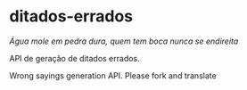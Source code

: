 # ditados-errados
*Água mole em pedra dura, quem tem boca nunca se endireita*

API de geração de ditados errados.

Wrong sayings generation API. Please fork and translate
